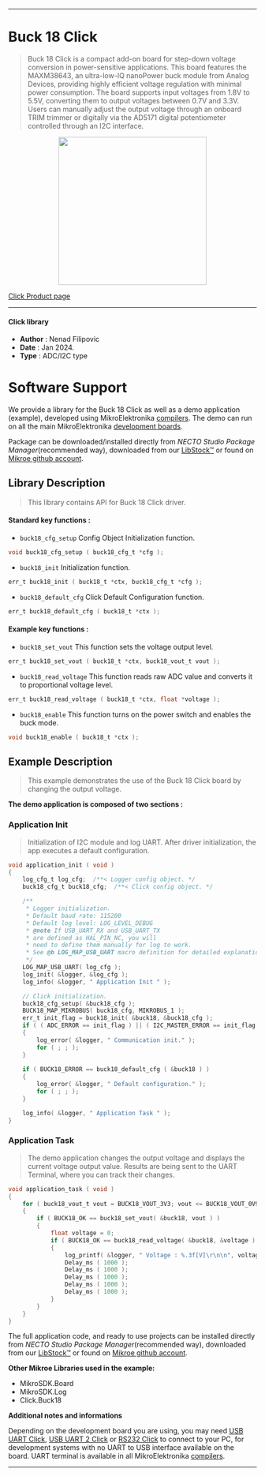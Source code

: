 
---
# Buck 18 Click

> Buck 18 Click is a compact add-on board for step-down voltage conversion in power-sensitive applications. This board features the MAXM38643, an ultra-low-IQ nanoPower buck module from Analog Devices, providing highly efficient voltage regulation with minimal power consumption. The board supports input voltages from 1.8V to 5.5V, converting them to output voltages between 0.7V and 3.3V. Users can manually adjust the output voltage through an onboard TRIM trimmer or digitally via the AD5171 digital potentiometer controlled through an I2C interface.

<p align="center">
  <img src="https://download.mikroe.com/images/click_for_ide/buck18_click.png" height=300px>
</p>

[Click Product page](https://www.mikroe.com/buck-18-click)

---


#### Click library

- **Author**        : Nenad Filipovic
- **Date**          : Jan 2024.
- **Type**          : ADC/I2C type


# Software Support

We provide a library for the Buck 18 Click
as well as a demo application (example), developed using MikroElektronika
[compilers](https://www.mikroe.com/necto-studio).
The demo can run on all the main MikroElektronika [development boards](https://www.mikroe.com/development-boards).

Package can be downloaded/installed directly from *NECTO Studio Package Manager*(recommended way), downloaded from our [LibStock&trade;](https://libstock.mikroe.com) or found on [Mikroe github account](https://github.com/MikroElektronika/mikrosdk_click_v2/tree/master/clicks).

## Library Description

> This library contains API for Buck 18 Click driver.

#### Standard key functions :

- `buck18_cfg_setup` Config Object Initialization function.
```c
void buck18_cfg_setup ( buck18_cfg_t *cfg );
```

- `buck18_init` Initialization function.
```c
err_t buck18_init ( buck18_t *ctx, buck18_cfg_t *cfg );
```

- `buck18_default_cfg` Click Default Configuration function.
```c
err_t buck18_default_cfg ( buck18_t *ctx );
```

#### Example key functions :

- `buck18_set_vout` This function sets the voltage output level.
```c
err_t buck18_set_vout ( buck18_t *ctx, buck18_vout_t vout );
```

- `buck18_read_voltage` This function reads raw ADC value and converts it to proportional voltage level.
```c
err_t buck18_read_voltage ( buck18_t *ctx, float *voltage );
```

- `buck18_enable` This function turns on the power switch and enables the buck mode.
```c
void buck18_enable ( buck18_t *ctx );
```

## Example Description

> This example demonstrates the use of the Buck 18 Click board by changing the output voltage.

**The demo application is composed of two sections :**

### Application Init

> Initialization of I2C module and log UART.
> After driver initialization, the app executes a default configuration.

```c
void application_init ( void )
{
    log_cfg_t log_cfg;  /**< Logger config object. */
    buck18_cfg_t buck18_cfg;  /**< Click config object. */

    /** 
     * Logger initialization.
     * Default baud rate: 115200
     * Default log level: LOG_LEVEL_DEBUG
     * @note If USB_UART_RX and USB_UART_TX 
     * are defined as HAL_PIN_NC, you will 
     * need to define them manually for log to work. 
     * See @b LOG_MAP_USB_UART macro definition for detailed explanation.
     */
    LOG_MAP_USB_UART( log_cfg );
    log_init( &logger, &log_cfg );
    log_info( &logger, " Application Init " );

    // Click initialization.
    buck18_cfg_setup( &buck18_cfg );
    BUCK18_MAP_MIKROBUS( buck18_cfg, MIKROBUS_1 );
    err_t init_flag = buck18_init( &buck18, &buck18_cfg );
    if ( ( ADC_ERROR == init_flag ) || ( I2C_MASTER_ERROR == init_flag ) )
    {
        log_error( &logger, " Communication init." );
        for ( ; ; );
    }
    
    if ( BUCK18_ERROR == buck18_default_cfg ( &buck18 ) )
    {
        log_error( &logger, " Default configuration." );
        for ( ; ; );
    }

    log_info( &logger, " Application Task " );
}
```

### Application Task

> The demo application changes the output voltage and displays the current voltage output value.
> Results are being sent to the UART Terminal, where you can track their changes.

```c
void application_task ( void ) 
{
    for ( buck18_vout_t vout = BUCK18_VOUT_3V3; vout <= BUCK18_VOUT_0V9; vout++ )
    {
        if ( BUCK18_OK == buck18_set_vout( &buck18, vout ) )
        {
            float voltage = 0;
            if ( BUCK18_OK == buck18_read_voltage( &buck18, &voltage ) ) 
            {
                log_printf( &logger, " Voltage : %.3f[V]\r\n\n", voltage );
                Delay_ms ( 1000 );
                Delay_ms ( 1000 );
                Delay_ms ( 1000 );
                Delay_ms ( 1000 );
                Delay_ms ( 1000 );
            }
        }
    }
}
```

The full application code, and ready to use projects can be installed directly from *NECTO Studio Package Manager*(recommended way), downloaded from our [LibStock&trade;](https://libstock.mikroe.com) or found on [Mikroe github account](https://github.com/MikroElektronika/mikrosdk_click_v2/tree/master/clicks).

**Other Mikroe Libraries used in the example:**

- MikroSDK.Board
- MikroSDK.Log
- Click.Buck18

**Additional notes and informations**

Depending on the development board you are using, you may need
[USB UART Click](https://www.mikroe.com/usb-uart-click),
[USB UART 2 Click](https://www.mikroe.com/usb-uart-2-click) or
[RS232 Click](https://www.mikroe.com/rs232-click) to connect to your PC, for
development systems with no UART to USB interface available on the board. UART
terminal is available in all MikroElektronika
[compilers](https://shop.mikroe.com/compilers).

---
